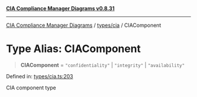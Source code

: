 [**CIA Compliance Manager Diagrams v0.8.31**](../../../README.md)

***

[CIA Compliance Manager Diagrams](../../../modules.md) / [types/cia](../README.md) / CIAComponent

# Type Alias: CIAComponent

> **CIAComponent** = `"confidentiality"` \| `"integrity"` \| `"availability"`

Defined in: [types/cia.ts:203](https://github.com/Hack23/cia-compliance-manager/blob/85c025371255f412469ec0119911b7cb143a6212/src/types/cia.ts#L203)

CIA component type
